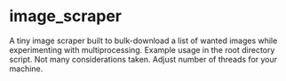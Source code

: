 # image_scraper

A tiny image scraper built to bulk-download a list of wanted images while experimenting with multiprocessing.
Example usage in the root directory script. Not many considerations taken. Adjust number of threads for your machine.
